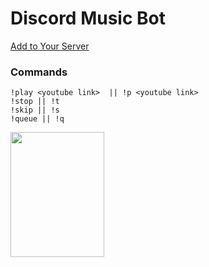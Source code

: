 # Discord Music Bot

[Add to Your Server](https://discord.com/oauth2/authorize?client_id=823609821865181185&scope=bot&permissions=8)

### Commands

```
!play <youtube link>  || !p <youtube link>
!stop || !t
!skip || !s
!queue || !q

```

<img src="https://user-images.githubusercontent.com/79045059/122199325-90e20280-ceb7-11eb-91d3-c03074e6d98c.png" height=200 width=150 />
